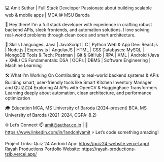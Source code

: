 💻 Amit Suthar | Full Stack Developer
Passionate about building scalable web & mobile apps | MCA @ MSU Baroda

👋 Hey there! I'm a full stack developer with experience in crafting robust backend APIs, sleek frontends, and automation solutions. I love solving real-world problems through clean code and smart architecture.

🧠 Skills
Languages: Java | JavaScript | C | Python
Web & App Dev: React.js | Node.js | Express.js | AngularJS | HTML | CSS
Databases: MySQL | MongoDB
Tools & Tech: Postman | Git & GitHub | RPA | XML | Android (Java + XML)
CS Fundamentals: DSA | OOPs | DBMS | Software Engineering | Machine Learning

🛠️ What I'm Working On
Contributing to real-world backend systems & APIs
Building smart, user-friendly tools like Smart Kitchen Inventory Manager and QUIZZ24
Exploring AI APIs with OpenCV & HuggingFace Transformers
Learning deeply about automation, clean architecture, and performance optimization

🎓 Education
MCA, MS University of Baroda (2024–present)
BCA, MS University of Baroda (2021–2024, CGPA: 8.2)

🌐 Let’s Connect
📫 amit@suthar.co.in | 🔗 https://www.linkedin.com/in/1andonlyamit
⚡ Let’s code something amazing!


Project Links:
Quiz 24 Android App: https://quiz24-website.vercel.app/
Rayah Productions Portfolio Website: https://rayah-productions-tzib.vercel.app/
